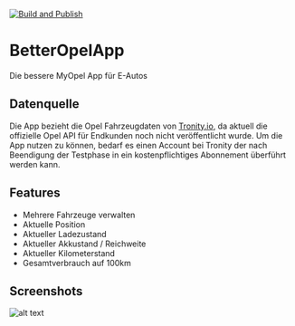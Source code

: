 [![Build and Publish](https://github.com/Janl1/BetterOpelApp/workflows/Android%20CI/badge.svg)](https://github.com/Janl1/BetterOpelApp/actions)

# BetterOpelApp
Die bessere MyOpel App für E-Autos

## Datenquelle
Die App bezieht die Opel Fahrzeugdaten von [Tronity.io](https://tronity.io/home/7KTMxNaVF), da aktuell die offizielle Opel API für Endkunden noch nicht veröffentlicht wurde. Um die App nutzen zu können, bedarf es einen Account bei Tronity der nach Beendigung der Testphase in ein kostenpflichtiges Abonnement überführt werden kann.

## Features
* Mehrere Fahrzeuge verwalten
* Aktuelle Position
* Aktueller Ladezustand
* Aktueller Akkustand / Reichweite
* Aktueller Kilometerstand
* Gesamtverbrauch auf 100km

## Screenshots

![alt text](https://file.lahmer.eu/Showcase.png)
